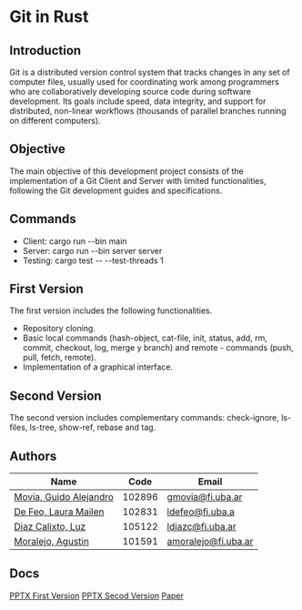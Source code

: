 # Git in Rust

## Introduction
Git is a distributed version control system that tracks changes in any set of computer files, usually used for coordinating work among programmers who are collaboratively developing source code during software development. Its goals include speed, data integrity, and support for distributed, non-linear workflows (thousands of parallel branches running on different computers).

## Objective
The main objective of this development project consists of the implementation of a Git Client and Server with limited functionalities, following the Git development guides and specifications.

## Commands

- Client: cargo run --bin main
- Server: cargo run --bin server server
- Testing: cargo test -- --test-threads 1

## First Version
The first version includes the following functionalities.

- Repository cloning.
- Basic local commands (hash-object, cat-file, init, status, add, rm, commit, checkout, log, merge y branch) and remote - commands (push, pull, fetch, remote).
- Implementation of a graphical interface.

## Second Version
The second version includes complementary commands: check-ignore, ls-files, ls-tree, show-ref, rebase and tag.

## Authors

Name | Code | Email
------ | ------| -------------
[Movia, Guido Alejandro](https://github.com/gmovia) | 102896 | gmovia@fi.uba.ar
[De Feo, Laura Mailen](https://github.com/ldefeo) | 102831 | ldefeo@fi.uba.a
[Diaz Calixto, Luz](https://github.com/ldiazcto) | 105122 | ldiazc@fi.uba.ar
[Moralejo, Agustin](https://github.com/AgustinMoralejo) | 101591 | amoralejo@fi.uba.ar

## Docs
[PPTX First Version](https://docs.google.com/presentation/d/1ItS433G38uea7VKZZSDba7yxDmGYxZAx/edit#slide=id.p1)
[PPTX Secod Version](https://docs.google.com/presentation/d/1P8Syx5S3MPJGLxoDYLBmzRJVE5fTkq3g2zO2d653LiY/edit#slide=id.g1e842d85b7e_0_39)
[Paper](https://www.overleaf.com/project/655d589b184827a20a861939)